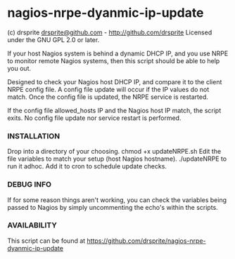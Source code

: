 nagios-nrpe-dyanmic-ip-update
=============

(c) drsprite <drsprite@github.com> - http://github.com/drsprite
Licensed under the GNU GPL 2.0 or later.

If your host Nagios system is behind a dynamic DHCP IP, and you use
NRPE to monitor remote Nagios systems, then this script should be
able to help you out. 

Designed to check your Nagios host DHCP IP, and compare it to the client 
NRPE config file. A config file update will occur if the IP values do not
match. Once the config file is updated, the NRPE service is restarted. 

If the config file allowed_hosts IP and the Nagios host IP match, the script 
exits. No config file update nor service restart is performed.


### INSTALLATION

Drop into a directory of your choosing. 
chmod +x updateNRPE.sh
Edit the file variables to match your setup (host Nagios hostname).
./updateNRPE to run it adhoc.
Add it to cron to schedule update checks.
	
	
### DEBUG INFO

If for some reason things aren't working, you can check the variables being passed to Nagios 
by simply uncommenting the echo's within the scripts. 

### AVAILABILITY

This script can be found at https://github.com/drsprite/nagios-nrpe-dyanmic-ip-update

